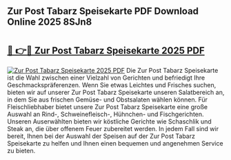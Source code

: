 ## Zur Post Tabarz Speisekarte PDF Download Online 2025 8SJn8

# <h2><a href="http://gcbtrq.nevu.top/?p=Zur+Post+Tabarz+Speisekarte">🔗 👉🔴 Zur Post Tabarz Speisekarte 2025 PDF</a></h2>

[![Zur Post Tabarz Speisekarte 2025 PDF](https://i.imgur.com/dBaPXMq.png)](http://gcbtrq.nevu.top/?p=Zur+Post+Tabarz+Speisekarte)
Die Zur Post Tabarz Speisekarte ist die Wahl zwischen einer Vielzahl von Gerichten und befriedigt Ihre Geschmackspräferenzen. Wenn Sie etwas Leichtes und Frisches suchen, bieten wir auf unserer Zur Post Tabarz Speisekarte unseren Salatbereich an, in dem Sie aus frischen Gemüse- und Obstsalaten wählen können. Für Fleischliebhaber bietet unsere Zur Post Tabarz Speisekarte eine große Auswahl an Rind-, Schweinefleisch-, Hühnchen- und Fischgerichten. Unseren Auserwählten bieten wir köstliche Gerichte wie Schaschlik und Steak an, die über offenem Feuer zubereitet werden. In jedem Fall sind wir bereit, Ihnen bei der Auswahl der Speisen auf der Zur Post Tabarz Speisekarte zu helfen und Ihnen einen bequemen und angenehmen Service zu bieten.
